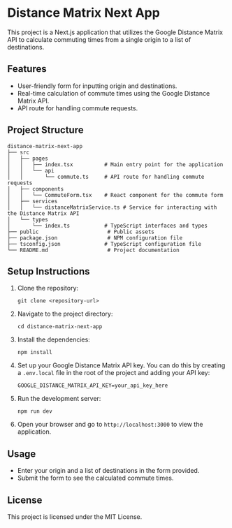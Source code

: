 # Distance Matrix Next App

This project is a Next.js application that utilizes the Google Distance Matrix API to calculate commuting times from a single origin to a list of destinations. 

## Features

- User-friendly form for inputting origin and destinations.
- Real-time calculation of commute times using the Google Distance Matrix API.
- API route for handling commute requests.

## Project Structure

```
distance-matrix-next-app
├── src
│   ├── pages
│   │   ├── index.tsx          # Main entry point for the application
│   │   └── api
│   │       └── commute.ts     # API route for handling commute requests
│   ├── components
│   │   └── CommuteForm.tsx    # React component for the commute form
│   ├── services
│   │   └── distanceMatrixService.ts # Service for interacting with the Distance Matrix API
│   └── types
│       └── index.ts           # TypeScript interfaces and types
├── public                      # Public assets
├── package.json                # NPM configuration file
├── tsconfig.json              # TypeScript configuration file
└── README.md                   # Project documentation
```

## Setup Instructions

1. Clone the repository:
   ```
   git clone <repository-url>
   ```

2. Navigate to the project directory:
   ```
   cd distance-matrix-next-app
   ```

3. Install the dependencies:
   ```
   npm install
   ```

4. Set up your Google Distance Matrix API key. You can do this by creating a `.env.local` file in the root of the project and adding your API key:
   ```
   GOOGLE_DISTANCE_MATRIX_API_KEY=your_api_key_here
   ```

5. Run the development server:
   ```
   npm run dev
   ```

6. Open your browser and go to `http://localhost:3000` to view the application.

## Usage

- Enter your origin and a list of destinations in the form provided.
- Submit the form to see the calculated commute times.

## License

This project is licensed under the MIT License.